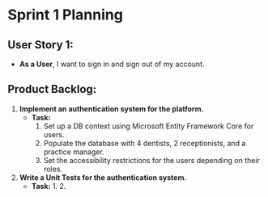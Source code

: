 # Sprint 1 Planning

## User Story 1:

- **As a User**, I want to sign in and sign out of my account.

## Product Backlog:

1. **Implement an authentication system for the platform.**
   - **Task:**
     1. Set up a DB context using Microsoft Entity Framework Core for users.
     2. Populate the database with 4 dentists, 2 receptionists, and a practice manager.
     3. Set the accessibility restrictions for the users depending on their roles.
2. **Write a Unit Tests for the authentication system.**
   - **Task:**
     1.
     2.
